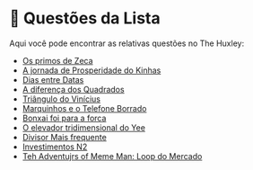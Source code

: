 # 📜 Questões da Lista

Aqui você pode encontrar as relativas questões no The Huxley:<br>
* [Os primos de Zeca](https://www.thehuxley.com/problem/3332?quizId=7297)<br>
* [A jornada de Prosperidade do Kinhas](https://www.thehuxley.com/problem/3926?quizId=7297)<br>
* [Dias entre Datas](https://www.thehuxley.com/problem/46?quizId=7297)<br>
* [A diferença dos Quadrados](https://www.thehuxley.com/problem/1006/code-editor/?quizId=7297)<br>
* [Triângulo do Vinícius](https://www.thehuxley.com/problem/3333?quizId=7297)<br>
* [Marquinhos e o Telefone Borrado](https://www.thehuxley.com/problem/3925?quizId=7297)<br>
* [Bonxai foi para a forca](https://www.thehuxley.com/problem/3924?quizId=7297)<br>
* [O elevador tridimensional do Yee](https://www.thehuxley.com/problem/3921?quizId=7297)<br>
* [Divisor Mais frequente](https://www.thehuxley.com/problem/2403?quizId=6964)<br>
* [Investimentos N2](https://www.thehuxley.com/problem/3833?quizId=6964)<br>
* [Teh Adventujrs of Meme Man: Loop do Mercado](https://www.thehuxley.com/problem/3842?quizId=6964)<br>
 

